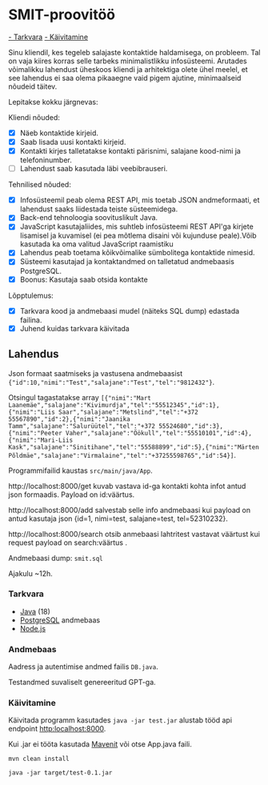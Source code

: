# SMIT-proovitöö

[- Tarkvara](#tarkvara)
[- Käivitamine](#käivitamine)

Sinu kliendil, kes tegeleb salajaste kontaktide haldamisega, on probleem. Tal on vaja kiires korras selle tarbeks minimalistlikku infosüsteemi. Arutades võimalikku lahendust üheskoos kliendi ja arhitektiga olete ühel meelel, et see lahendus ei saa olema pikaaegne vaid pigem ajutine, minimaalseid nõudeid täitev.

Lepitakse kokku järgnevas:

Kliendi nõuded:

- [X] Näeb kontaktide kirjeid.
- [X] Saab lisada uusi kontakti kirjeid.
- [X] Kontakti kirjes talletatakse kontakti pärisnimi, salajane kood-nimi ja telefoninumber.
- [ ] Lahendust saab kasutada läbi veebibrauseri.

Tehnilised nõuded:

- [X] Infosüsteemil peab olema REST API, mis toetab JSON andmeformaati, et lahendust saaks liidestada teiste süsteemidega.
- [X] Back-end tehnoloogia soovituslikult Java.
- [X] JavaScript kasutajaliides, mis suhtleb infosüsteemi REST API'ga kirjete lisamisel ja kuvamisel (ei pea mõtlema disaini või kujunduse peale).Võib kasutada ka oma valitud JavaScript raamistiku
- [X] Lahendus peab toetama kõikvõimalike sümbolitega kontaktide nimesid.
- [X] Süsteemi kasutajad ja kontaktandmed on talletatud andmebaasis PostgreSQL.
- [X] Boonus: Kasutaja saab otsida kontakte

Lõpptulemus:

- [X] Tarkvara kood ja andmebaasi mudel (näiteks SQL dump) edastada failina.
- [X] Juhend kuidas tarkvara käivitada

## Lahendus

Json formaat saatmiseks ja vastusena andmebaasist `{"id":10,"nimi":"Test","salajane":"Test","tel":"9812432"}`.

Otsingul tagastatakse array `[{"nimi":"Mart Laanemäe","salajane":"Kivimurdja","tel":"55512345","id":1},{"nimi":"Liis Saar","salajane":"Metslind","tel":"+372 55567890","id":2},{"nimi":"Jaanika Tamm","salajane":"Salurüütel","tel":"+372 55524680","id":3},{"nimi":"Peeter Vaher","salajane":"Öökull","tel":"55510101","id":4},{"nimi":"Mari-Liis Kask","salajane":"Sinitihane","tel":"55588899","id":5},{"nimi":"Märten Põldmäe","salajane":"Virmalaine","tel":"+37255598765","id":54}]`.

Programmifailid kaustas `src/main/java/App`.

http://localhost:8000/get kuvab vastava id-ga kontakti kohta infot antud json formaadis. Payload on id:väärtus.

http://localhost:8000/add salvestab selle info andmebaasi kui payload on antud kasutaja json {id=1, nimi=test, salajane=test, tel=52310232}.

http://localhost:8000/search otsib anmebaasi lahtritest vastavat väärtust kui request payload on search:väärtus .

Andmebaasi dump: `smit.sql`

Ajakulu ~12h.

### Tarkvara

* [Java](https://www.java.com/en/) (18)
* [PostgreSQL](https://www.postgresql.org/) andmebaas
* [Node.js](https://nodejs.org/en)

### Andmebaas

Aadress ja autentimise andmed failis `DB.java`.

Testandmed suvaliselt genereeritud GPT-ga.

### Käivitamine

Käivitada programm kasutades `java -jar test.jar` alustab tööd api endpoint [http:localhost:8000](http://localhost:8000/).

Kui .jar ei tööta kasutada [Mavenit](https://maven.apache.org/) või otse App.java faili.

```
mvn clean install
```

```
java -jar target/test-0.1.jar
```
